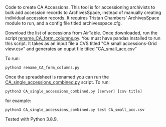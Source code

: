 Code to create CA Accessions. This tool is for accessioning archivists to bulk add accession records to ArchivesSpace, instead of manually creating individual accession records. It requires Tristan Chambers' ArchivesSpace module to run, and a config file titled archivesspace.cfg.

Download the list of accessions from AirTable. Once downloaded, run the script [rename_CA_form_columns.py](/rename_CA_form_columns.py). You must have pandas installed to run this script.
It takes as an input file a CVS titled "CA small accessions-Grid view.csv" and generates an ouput file titled "CA_small_acc.csv"

To run:
```
python3 rename_CA_form_columns.py
```

Once the spreadsheet is renamed you can run the [CA_single_accessions_combined.py](/CA_single_accessions_combined.py) script.
To run:
```
python3 CA_single_accessions_combined.py [server] [csv title]
```
for example:
```
python3 CA_single_accessions_combined.py test CA_small_acc.csv
```

Tested with Python 3.8.9.
